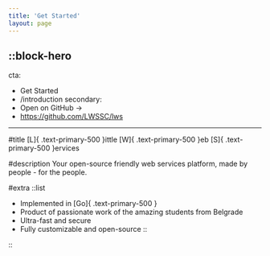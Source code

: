 ```yaml
---
title: 'Get Started'
layout: page
---
```


::block-hero
---
cta:
  - Get Started
  - /introduction
secondary:
  - Open on GitHub →
  - https://github.com/LWSSC/lws
---

#title
[L]{ .text-primary-500 }ittle [W]{ .text-primary-500 }eb [S]{ .text-primary-500 }ervices

#description
Your open-source friendly web services platform, made by people - for the people.

#extra
::list
- Implemented in [Go]{ .text-primary-500 }
- Product of passionate work of the amazing students from Belgrade
- Ultra-fast and secure
- Fully customizable and open-source
::

::
